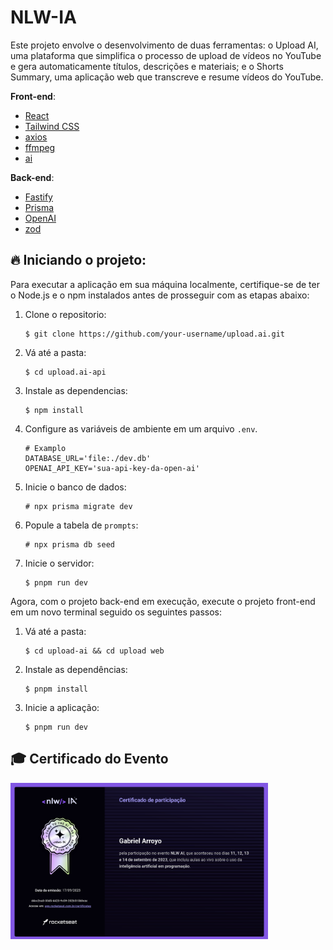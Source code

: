 # NLW-IA
Este projeto envolve o desenvolvimento de duas ferramentas: o Upload AI, uma plataforma que simplifica o processo de upload de vídeos no YouTube e gera automaticamente títulos, descrições e materiais; e o Shorts Summary, uma aplicação web que transcreve e resume vídeos do YouTube.

**Front-end**: 
- [React](https://reactjs.org/)
- [Tailwind CSS](https://tailwindcss.com/)
- [axios](https://axios-http.com/)
- [ffmpeg](https://ffmpeg.org/)
- [ai](https://www.npmjs.com/package/ai)

**Back-end**: 
- [Fastify](https://fastify.io/)
- [Prisma](https://www.prisma.io/)
- [OpenAI](https://openai.com/)
- [zod](https://github.com/colinhacks/zod)

<h2> 🔥 Iniciando o projeto: </h2>

Para executar a aplicação em sua máquina localmente, certifique-se de ter o Node.js e o npm instalados antes de prosseguir com as etapas abaixo:

1. Clone o repositorio:
   ```shell
   $ git clone https://github.com/your-username/upload.ai.git
   ```

2. Vá até a pasta:

   ```shell
   $ cd upload.ai-api
   ```

3. Instale as dependencias:

   ```shell
   $ npm install
   ```

4. Configure as variáveis de ambiente em um arquivo `.env`.

   ```shell
   # Examplo
   DATABASE_URL='file:./dev.db'
   OPENAI_API_KEY='sua-api-key-da-open-ai'
   ```

5. Inicie o banco de dados:

   ```shell
   # npx prisma migrate dev 
   ```

6. Popule a tabela de `prompts`:

   ```shell
   # npx prisma db seed
   ```

7. Inicie o servidor:

   ```shell
   $ pnpm run dev
   ```

Agora, com o projeto back-end em execução, execute o projeto front-end em um novo terminal seguido os seguintes passos:

1. Vá até a pasta:

   ```shell
   $ cd upload-ai && cd upload web
   ```

2. Instale as dependências:

   ```shell
   $ pnpm install
   
   ```

3. Inicie a aplicação:

   ```shell
   $ pnpm run dev
   ```

<h2>🎓 Certificado do Evento </h2>

<img style="height: 250px" src="https://raw.githubusercontent.com/gabrielarroyoc/nlw-ia/master/certificate.jpg"> </img>

